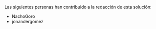 Las siguientes personas han contribuido a la redacción de esta solución:
- NachoGoro
- jonandergomez
